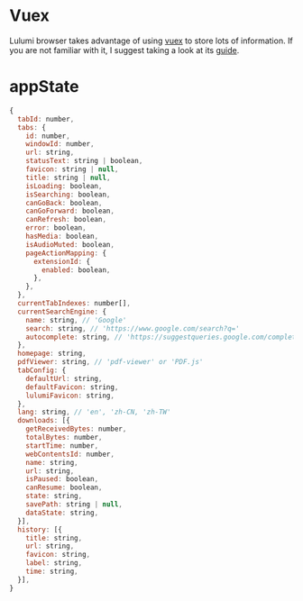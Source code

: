 # Vuex

Lulumi browser takes advantage of using [vuex](https://github.com/vuejs/vuex) to store lots of information. If you are not familiar with it, I suggest taking a look at its [guide](https://vuex.vuejs.org/).

# appState

```javascript
{
  tabId: number,
  tabs: {
    id: number,
    windowId: number,
    url: string,
    statusText: string | boolean,
    favicon: string | null,
    title: string | null,
    isLoading: boolean,
    isSearching: boolean,
    canGoBack: boolean,
    canGoForward: boolean,
    canRefresh: boolean,
    error: boolean,
    hasMedia: boolean,
    isAudioMuted: boolean,
    pageActionMapping: {
      extensionId: {
        enabled: boolean,
      },
    },
  },
  currentTabIndexes: number[],
  currentSearchEngine: {
    name: string, // 'Google'
    search: string, // 'https://www.google.com/search?q='
    autocomplete: string, // 'https://suggestqueries.google.com/complete/search?client=youtube&q='
  },
  homepage: string,
  pdfViewer: string, // 'pdf-viewer' or 'PDF.js'
  tabConfig: {
    defaultUrl: string,
    defaultFavicon: string,
    lulumiFavicon: string,
  },
  lang: string, // 'en', 'zh-CN, 'zh-TW'
  downloads: [{
    getReceivedBytes: number,
    totalBytes: number,
    startTime: number,
    webContentsId: number,
    name: string,
    url: string,
    isPaused: boolean,
    canResume: boolean,
    state: string,
    savePath: string | null,
    dataState: string,
  }],
  history: [{
    title: string,
    url: string,
    favicon: string,
    label: string,
    time: string,
  }],
}
```
